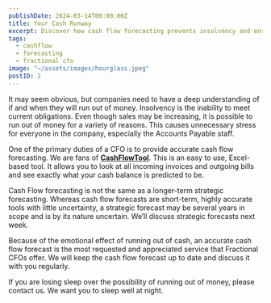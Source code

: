 ```yaml
---
publishDate: 2024-03-14T00:00:00Z
title: Your Cash Runway
excerpt: Discover how cash flow forecasting prevents insolvency and ensures financial stability. Learn about how a Fractional CFO can help manage short-term cash flow.
tags:
  - cashflow
  - forecasting
  - fractional cfo
image: "~/assets/images/hourglass.jpeg"
postID: 2
---
```


It may seem obvious, but companies need to have a deep understanding of if and when they will run out of money.  Insolvency is the inability to meet current obligations.  Even though sales may be increasing, it is possible to run out of money for a variety of reasons.   This causes unnecessary stress for everyone in the company, especially the Accounts Payable staff.

One of the primary duties of a CFO is to provide accurate cash flow forecasting.   We are fans of [**CashFlowTool**](https://www.cashflowtool.com/).  This is an easy to use, Excel-based tool.   It allows you to look at all incoming invoices and outgoing bills and see exactly what your cash balance is predicted to be.

Cash Flow forecasting is not the same as a longer-term strategic forecasting.  Whereas cash flow forecasts are short-term, highly accurate tools with little uncertainty, a strategic forecast may be several years in scope and is by its nature uncertain.   We’ll discuss strategic forecasts next week.

Because of the emotional effect of running out of cash, an accurate cash flow forecast is the most requested and appreciated service that Fractional CFOs offer.   We will keep the cash flow forecast up to date and discuss it with you regularly.

If you are losing sleep over the possibility of running out of money, please contact us.  We want you to sleep well at night.
